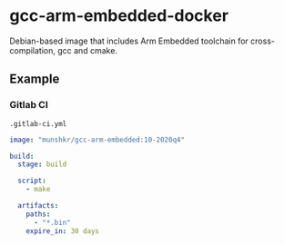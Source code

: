 # gcc-arm-embedded-docker

Debian-based image that includes Arm Embedded toolchain for cross-compilation,
gcc and cmake.

## Example

### Gitlab CI

`.gitlab-ci.yml`

```yml
image: "munshkr/gcc-arm-embedded:10-2020q4"

build:
  stage: build

  script:
    - make

  artifacts:
    paths:
      - "*.bin"
    expire_in: 30 days
```
